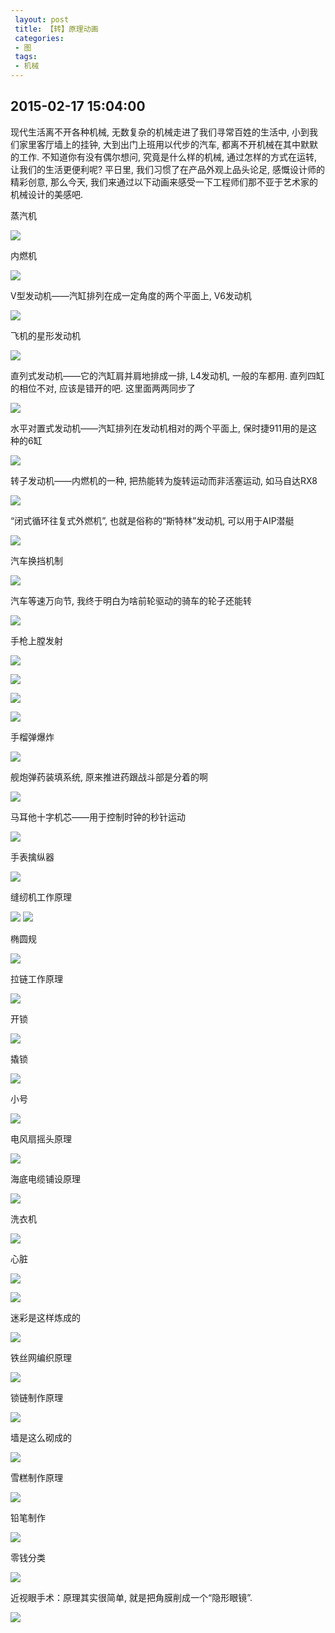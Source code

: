 ```yaml
---
 layout: post
 title: 【转】原理动画
 categories:
 - 图
 tags:
 - 机械
---
```


## 2015-02-17 15:04:00

现代生活离不开各种机械, 无数复杂的机械走进了我们寻常百姓的生活中, 小到我们家里客厅墙上的挂钟, 大到出门上班用以代步的汽车, 都离不开机械在其中默默的工作. 不知道你有没有偶尔想问, 究竟是什么样的机械, 通过怎样的方式在运转, 让我们的生活更便利呢? 平日里, 我们习惯了在产品外观上品头论足, 感慨设计师的精彩创意, 那么今天, 我们来通过以下动画来感受一下工程师们那不亚于艺术家的机械设计的美感吧.

蒸汽机

![](/pic/原理动画_蒸汽机.gif)

内燃机

![](/pic/原理动画_内燃机.gif)

V型发动机——汽缸排列在成一定角度的两个平面上, V6发动机

![](/pic/原理动画_V型发动机.gif)

飞机的星形发动机

![](/pic/原理动画_星形发动机.gif)

直列式发动机——它的汽缸肩并肩地排成一排, L4发动机, 一般的车都用.
直列四缸的相位不对, 应该是错开的吧. 这里面两两同步了

![](/pic/原理动画_直列式发动机.gif)

水平对置式发动机——汽缸排列在发动机相对的两个平面上, 保时捷911用的是这种的6缸

![](/pic/原理动画_水平对置式发动机.gif)

转子发动机——内燃机的一种, 把热能转为旋转运动而非活塞运动, 如马自达RX8

![](/pic/原理动画_转子发动机.gif)

“闭式循环往复式外燃机”, 也就是俗称的“斯特林”发动机, 可以用于AIP潜艇

![](/pic/原理动画_闭式循环往复式外燃机.jpg)

汽车换挡机制

![](/pic/原理动画_汽车换挡.gif)

汽车等速万向节, 我终于明白为啥前轮驱动的骑车的轮子还能转

![](/pic/原理动画_等速万向节.gif)

手枪上膛发射

![](/pic/原理动画_手枪上膛发射.gif)

![](/pic/原理动画_手枪上膛发射-1.gif)

![](/pic/原理动画_手枪上膛发射-2.gif)

![](/pic/原理动画_手枪上膛发射-3.gif)

手榴弹爆炸

![](/pic/原理动画_手榴弹.gif)

舰炮弹药装填系统, 原来推进药跟战斗部是分着的啊

![](/pic/原理动画_弹药装填系统.gif)

马耳他十字机芯——用于控制时钟的秒针运动

![](/pic/原理动画_马耳他十字机芯.gif)

手表擒纵器

![](/pic/原理动画_擒纵器.gif)

缝纫机工作原理

![](/pic/原理动画_缝纫机.gif)
![](/pic/原理动画_缝纫机-2.gif)

椭圆规

![](/pic/原理动画_椭圆规.gif)

拉链工作原理

![](/pic/原理动画_拉链.gif)

开锁

![](/pic/原理动画_开锁.gif)

撬锁

![](/pic/原理动画_撬锁.gif)

小号

![](/pic/原理动画_小号.gif)

电风扇摇头原理

![](/pic/原理动画_电风扇摇头.gif)

海底电缆铺设原理

![](/pic/原理动画_海底电缆.gif)

洗衣机

![](/pic/原理动画_洗衣机.gif)

心脏

![](/pic/原理动画_心脏.gif)

![](/pic/原理动画_心电.gif)

迷彩是这样炼成的

![](/pic/原理动画_迷彩.gif)

铁丝网编织原理

![](/pic/原理动画_铁丝网编织.gif)

锁链制作原理

![](/pic/原理动画_锁链制作.gif)

墙是这么砌成的

![](/pic/原理动画_砌墙.gif)

雪糕制作原理

![](/pic/原理动画_雪糕.gif)

铅笔制作

![](/pic/原理动画_铅笔制作.gif)

零钱分类

![](/pic/原理动画_零钱分类.gif)

近视眼手术：原理其实很简单, 就是把角膜削成一个“隐形眼镜”.

![](/pic/原理动画_近视眼手术.gif)
